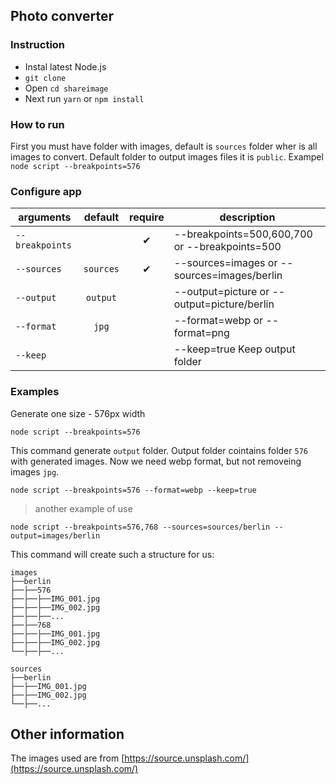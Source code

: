 ## Photo converter

### Instruction
* Instal latest Node.js  
* `git clone `  
* Open `cd shareimage`  
* Next run `yarn` or `npm install`

### How to run

First you must have folder with images, default is  `sources` folder wher is all images to convert.
Default folder to output images files it is `public`.
Exampel `node script --breakpoints=576`

### Configure app

arguments | default | require | description
---- | :-------: | :--------: | -----------
`--breakpoints` |  | ✔ | --breakpoints=500,600,700 or --breakpoints=500
`--sources` | `sources` | ✔ | --sources=images or --sources=images/berlin
`--output` | `output` | | --output=picture or --output=picture/berlin
`--format` | `jpg` |  | --format=webp or --format=png
`--keep` |  | | --keep=true Keep output folder

### Examples

Generate one size - 576px width
```
node script --breakpoints=576
```
This command generate `output` folder. Output folder cointains folder `576` with generated images.
Now we need webp format, but not removeing images `jpg`.
```
node script --breakpoints=576 --format=webp --keep=true
```

> another example of use

```
node script --breakpoints=576,768 --sources=sources/berlin --output=images/berlin
```
This command will create such a structure for us:
```
images
├──berlin
├──├──576
├──├──├──IMG_001.jpg
├──├──├──IMG_002.jpg
├──├──├──...
├──├──768
├──├──├──IMG_001.jpg
├──├──├──IMG_002.jpg
└──├──├──...
```

```
sources
├──berlin
├──├──IMG_001.jpg
├──├──IMG_002.jpg
└──├──...
```

## Other information

The images used are from 
[https://source.unsplash.com/](https://source.unsplash.com/)